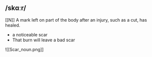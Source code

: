 ## /skɑːr/  
[[N]]
A mark left on part of the body after an injury, such as a cut, has healed.

- a noticeable scar
- That burn will leave a bad scar

![[Scar_noun.png]]